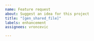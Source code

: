 ```yaml
---
name: Feature request
about: Suggest an idea for this project
title: "[gen_shared_file]"
labels: enhancement
assignees: vroncevic

---
```



